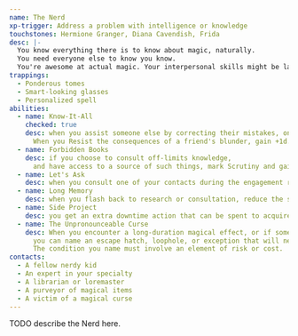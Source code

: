 ```yaml
---
name: The Nerd
xp-trigger: Address a problem with intelligence or knowledge
touchstones: Hermione Granger, Diana Cavendish, Frida
desc: |-
  You know everything there is to know about magic, naturally.
  You need everyone else to know you know.
  You're awesome at actual magic. Your interpersonal skills might be lacking.
trappings:
  - Ponderous tomes
  - Smart-­looking glasses
  - Personalized spell
abilities:
  - name: Know­-It-­All
    checked: true
    desc: when you assist someone else by correcting their mistakes, only mark stress if the roll yields a Bad Outcome.
      When you Resist the consequences of a friend's blunder, gain +1d.
  - name: Forbidden Books
    desc: if you choose to consult off­-limits knowledge,
      and have access to a source of such things, mark Scrutiny and gain potency.
  - name: Let's Ask
    desc: when you consult one of your contacts during the engagement roll, also mark Friendship.
  - name: Long Memory
    desc: when you flash back to research or consultation, reduce the stress cost of the flashback by 1.
  - name: Side Project
    desc: you get an extra downtime action that can be spent to acquire or create a new magical artifact or spell.
  - name: The Unpronounceable Curse
    desc: When you encounter a long-duration magical effect, or if someone fails to resist such an effect,
      you can name an escape hatch, loophole, or exception that will negate it.
      The condition you name must involve an element of risk or cost.
contacts:
  - A fellow nerdy kid
  - An expert in your specialty
  - A librarian or loremaster
  - A purveyor of magical items
  - A victim of a magical curse
---
```


TODO describe the Nerd here.